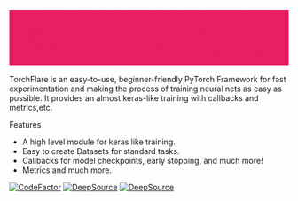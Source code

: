![image](./docs/static/images/TorchFlare.gif)

TorchFlare is an easy-to-use, beginner-friendly PyTorch Framework for fast experimentation
and making the process of training neural nets as easy as possible. It provides an almost
keras-like training with callbacks and metrics,etc.

Features

* A high level module for keras like training.
* Easy to create Datasets for standard tasks.
* Callbacks for model checkpoints, early stopping, and much more!
* Metrics and much more.

[![CodeFactor](https://www.codefactor.io/repository/github/atharva-phatak/torchflare/badge?s=8b602116b87a38ed9dbf6295933839ff7c85ac81)](https://www.codefactor.io/repository/github/atharva-phatak/torchflare)
[![DeepSource](https://deepsource.io/gh/Atharva-Phatak/torchflare.svg/?label=active+issues&show_trend=true&token=_u890jqK5XjPmNlJCyQkxwmG)](https://deepsource.io/gh/Atharva-Phatak/torchflare/?ref=repository-badge)
[![DeepSource](https://deepsource.io/gh/Atharva-Phatak/torchflare.svg/?label=resolved+issues&show_trend=true&token=_u890jqK5XjPmNlJCyQkxwmG)](https://deepsource.io/gh/Atharva-Phatak/torchflare/?ref=repository-badge)
